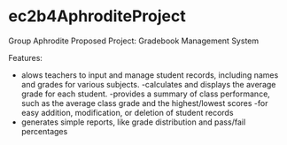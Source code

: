 # ec2b4AphroditeProject

Group Aphrodite
Proposed Project: Gradebook Management System

Features:
- alows teachers to input and manage student records, including names and grades for various subjects.
-calculates and displays the average grade for each student.
-provides a summary of class performance, such as the average class grade and the highest/lowest scores
-for easy addition, modification, or deletion of student records
- generates simple reports, like grade distribution and pass/fail percentages
